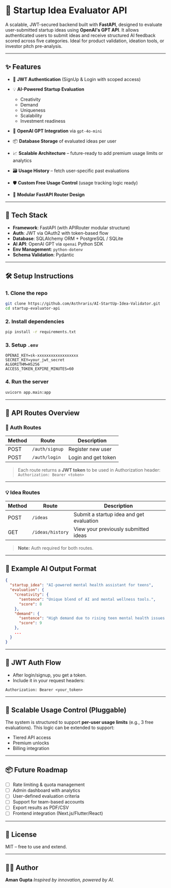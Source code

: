 # 🚀 Startup Idea Evaluator API

A scalable, JWT-secured backend built with **FastAPI**, designed to evaluate user-submitted startup ideas using **OpenAI's GPT API**. It allows authenticated users to submit ideas and receive structured AI feedback scored across five categories. Ideal for product validation, ideation tools, or investor pitch pre-analysis.

---

## ✨ Features

* 🔐 **JWT Authentication** (SignUp & Login with scoped access)
* 💡 **AI-Powered Startup Evaluation**

  * Creativity
  * Demand
  * Uniqueness
  * Scalability
  * Investment readiness
* 🧠 **OpenAI GPT Integration** via `gpt-4o-mini`
* 📦 **Database Storage** of evaluated ideas per user
* 📈 **Scalable Architecture** – future-ready to add premium usage limits or analytics
* 🗃️ **Usage History** – fetch user-specific past evaluations
* 🛡️ **Custom Free Usage Control** (usage tracking logic ready)
* 🔌 **Modular FastAPI Router Design**

---

## 🔧 Tech Stack

* **Framework**: FastAPI (with APIRouter modular structure)
* **Auth**: JWT via OAuth2 with token-based flow
* **Database**: SQLAlchemy ORM + PostgreSQL / SQLite
* **AI API**: OpenAI GPT via `openai` Python SDK
* **Env Management**: `python-dotenv`
* **Schema Validation**: Pydantic

---

## 🛠️ Setup Instructions

### 1. Clone the repo

```bash
git clone https://github.com/Asthraris/AI-StartUp-Idea-Validator.git
cd startup-evaluator-api
```

### 2. Install dependencies

```bash
pip install -r requirements.txt
```

### 3. Setup `.env`

```env
OPENAI_KEY=sk-xxxxxxxxxxxxxxxxxx
SECRET_KEY=your_jwt_secret
ALGORITHM=HS256
ACCESS_TOKEN_EXPIRE_MINUTES=60
```

### 4. Run the server

```bash
uvicorn app.main:app 
```

---

## 📑 API Routes Overview

### 🔐 Auth Routes

| Method | Route          | Description         |
| ------ | -------------- | ------------------- |
| POST   | `/auth/signup` | Register new user   |
| POST   | `/auth/login`  | Login and get token |

> Each route returns a **JWT token** to be used in Authorization header:
> `Authorization: Bearer <token>`

---

### 💡 Idea Routes

| Method | Route            | Description                              |
| ------ | ---------------- | ---------------------------------------- |
| POST   | `/ideas`         | Submit a startup idea and get evaluation |
| GET    | `/ideas/history` | View your previously submitted ideas     |

> **Note:** Auth required for both routes.

---

## 🧠 Example AI Output Format

```json
{
  "startup_idea": "AI-powered mental health assistant for teens",
  "evaluation": {
    "creativity": {
      "sentence": "Unique blend of AI and mental wellness tools.",
      "score": 8
    },
    "demand": {
      "sentence": "High demand due to rising teen mental health issues.",
      "score": 9
    },
    ...
  }
}
```

---

## 🔐 JWT Auth Flow

* After login/signup, you get a token.
* Include it in your request headers:

```http
Authorization: Bearer <your_token>
```

---

## 📡 Scalable Usage Control (Pluggable)

The system is structured to support **per-user usage limits** (e.g., 3 free evaluations). This logic can be extended to support:

* Tiered API access
* Premium unlocks
* Billing integration

---

## 📦 Future Roadmap

* [ ] Rate limiting & quota management
* [ ] Admin dashboard with analytics
* [ ] User-defined evaluation criteria
* [ ] Support for team-based accounts
* [ ] Export results as PDF/CSV
* [ ] Frontend integration (Next.js/Flutter/React)

---

## 🪪 License

MIT – free to use and extend.

---

## 👨‍💻 Author

**Aman Gupta**
*Inspired by innovation, powered by AI.*
